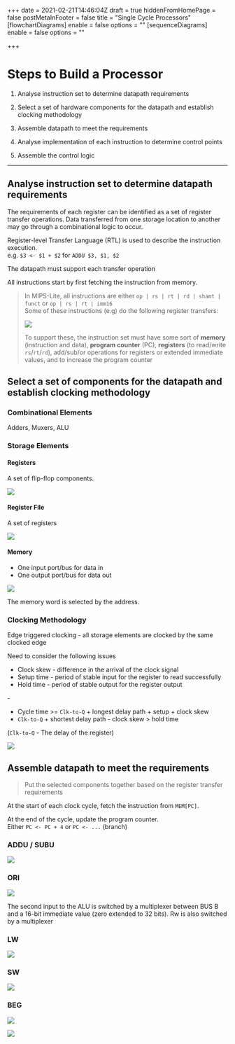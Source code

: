 +++
date = 2021-02-21T14:46:04Z
draft = true
hiddenFromHomePage = false
postMetaInFooter = false
title = "Single Cycle Processors"
[flowchartDiagrams]
enable = false
options = ""
[sequenceDiagrams]
enable = false
options = ""

+++
# Steps to Build a Processor

1) Analyse instruction set to determine datapath requirements

2) Select a set of hardware components for the datapath and establish clocking methodology

3) Assemble datapath to meet the requirements

4) Analyse implementation of each instruction to determine control points

5) Assemble the control logic

***

## Analyse instruction set to determine datapath requirements

The requirements of each register can be identified as a set of register transfer operations. Data transferred from one storage location to another may go through a combinational logic to occur.

Register-level Transfer Language (RTL) is used to describe the instruction execution.  
e.g. `$3 <- $1 + $2` for `ADDU $3, $1, $2`

The datapath must support each transfer operation

All instructions start by first fetching the instruction from memory.

> In MIPS-Lite, all instructions are either `op | rs | rt | rd | shamt | funct` or `op | rs | rt | imm16`  
> Some of these instructions (e.g) do the following register transfers:
>
> ![](/uploads/snipaste_2021-02-18_18-40-41.png)
>
> To support these, the instruction set must have some sort of **memory** (instruction and data), **program counter** (PC), **registers** (to read/write `rs`/`rt`/`rd`), add/sub/or operations for registers or extended immediate values, and to increase the program counter

## Select a set of components for the datapath and establish clocking methodology

### Combinational Elements

Adders, Muxers, ALU

### Storage Elements

#### Registers

A set of flip-flop components.

![](/uploads/snipaste_2021-02-22_02-20-39.png)

#### Register File

A set of registers

![](/uploads/snipaste_2021-02-22_02-22-03.png)

#### Memory

* One input port/bus for data in
* One output port/bus for data out

![](/uploads/snipaste_2021-02-22_02-48-02.png)

The memory word is selected by the address.

### Clocking Methodology

Edge triggered clocking - all storage elements are clocked by the same clocked edge

Need to consider the following issues

* Clock skew - difference in the arrival of the clock signal
* Setup time - period of stable input for the register to read successfully
* Hold time - period of stable output for the register output

\-

* Cycle time >= `Clk-to-Q` + longest delay path + setup + clock skew
* `Clk-to-Q` + shortest delay path - clock skew > hold time

(`Clk-to-Q` - The delay of the register)

![](/uploads/snipaste_2021-02-22_02-58-46.png)

## Assemble datapath to meet the requirements

> Put the selected components together based on the register transfer requirements

At the start of each clock cycle, fetch the instruction from `MEM[PC]`.

At the end of the cycle, update the program counter.  
Either `PC <- PC + 4` or `PC <- ...` (branch)

### ADDU / SUBU

![](/uploads/snipaste_2021-02-22_03-47-06.png)

### ORI

![](/uploads/snipaste_2021-02-22_04-11-32.png)

The second input to the ALU is switched by a multiplexer between BUS B and a 16-bit immediate value (zero extended to 32 bits). Rw is also switched by a multiplexer

### LW

![](/uploads/snipaste_2021-02-22_04-15-35.png)

### SW

![](/uploads/snipaste_2021-02-22_04-17-16.png)

### BEG

![](/uploads/snipaste_2021-02-22_04-17-53.png)

![](/uploads/snipaste_2021-02-22_04-19-30.png)